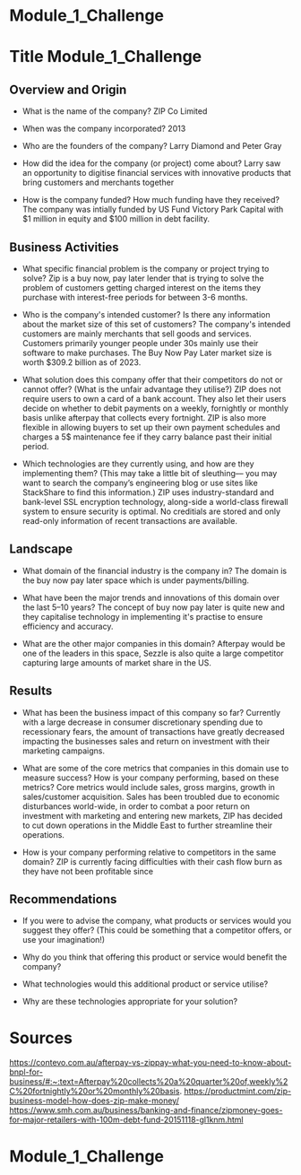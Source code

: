# Module_1_Challenge

# Title Module_1_Challenge

## Overview and Origin

* What is the name of the company? 
ZIP Co Limited

* When was the company incorporated? 
2013

* Who are the founders of the company? 
Larry Diamond and Peter Gray

* How did the idea for the company (or project) come about? 
Larry saw an opportunity to digitise financial services with innovative products that bring customers and merchants together 

* How is the company funded? How much funding have they received? 
The company was intially funded by US Fund Victory Park Capital with $1 million in equity and $100 million in debt facility. 

## Business Activities

* What specific financial problem is the company or project trying to solve? Zip is a buy now, pay later lender that is trying to solve the problem of customers getting charged interest on the items they purchase with interest-free periods for between 3-6 months. 

* Who is the company's intended customer?  Is there any information about the market size of this set of customers? 
The company's intended customers are mainly merchants that sell goods and services. Customers primarily younger people under 30s mainly use their software to make purchases. The Buy Now Pay Later market size is worth $309.2 billion as of 2023. 

* What solution does this company offer that their competitors do not or cannot offer? (What is the unfair advantage they utilise?)
ZIP does not require users to own a card of a bank account. They also let their users decide on whether to debit payments on a weekly, fornightly or monthly basis unlike afterpay that collects every fortnight. ZIP is also more flexible in allowing buyers to set up their own payment schedules and charges a 5$ maintenance fee if they carry balance past their initial period. 

* Which technologies are they currently using, and how are they implementing them? (This may take a little bit of sleuthing–– you may want to search the company’s engineering blog or use sites like StackShare to find this information.)
ZIP uses industry-standard and bank-level SSL encryption technology, along-side a world-class firewall system to ensure security is optimal. No creditials are stored and only read-only information of recent transactions are available. 

## Landscape

* What domain of the financial industry is the company in?
The domain is the buy now pay later space which is under payments/billing. 

* What have been the major trends and innovations of this domain over the last 5–10 years?
The concept of buy now pay later is quite new and they capitalise technology in implementing it's practise to ensure efficiency and accuracy. 
* What are the other major companies in this domain?
Afterpay would be one of the leaders in this space, Sezzle is also quite a large competitor capturing large amounts of market share in the US. 

## Results

* What has been the business impact of this company so far?
Currently with a large decrease in consumer discretionary spending due to recessionary fears, the amount of transactions have greatly decreased impacting the businesses sales and return on investment with their marketing campaigns. 

* What are some of the core metrics that companies in this domain use to measure success? How is your company performing, based on these metrics?
Core metrics would include sales, gross margins, growth in sales/customer acquisition. 
Sales has been troubled due to economic disturbances world-wide, in order to combat a poor return on investment with marketing and entering new markets, ZIP has decided to cut down operations in the Middle East to further streamline their operations. 

* How is your company performing relative to competitors in the same domain?
ZIP is currently facing difficulties with their cash flow burn as they have not been profitable since 


## Recommendations

* If you were to advise the company, what products or services would you suggest they offer? (This could be something that a competitor offers, or use your imagination!)

* Why do you think that offering this product or service would benefit the company?

* What technologies would this additional product or service utilise?

* Why are these technologies appropriate for your solution?







# Sources
https://contevo.com.au/afterpay-vs-zippay-what-you-need-to-know-about-bnpl-for-business/#:~:text=Afterpay%20collects%20a%20quarter%20of,weekly%2C%20fortnightly%20or%20monthly%20basis.
https://productmint.com/zip-business-model-how-does-zip-make-money/
https://www.smh.com.au/business/banking-and-finance/zipmoney-goes-for-major-retailers-with-100m-debt-fund-20151118-gl1knm.html
# Module_1_Challenge